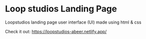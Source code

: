 # Loop studios Landing Page
Loopstudios landing page user interface (UI) made using html &amp; css

Check it out: https://loopstudios-abeer.netlify.app/
